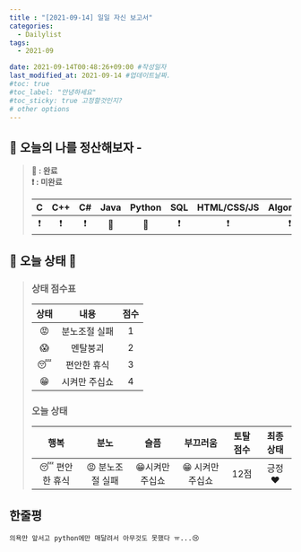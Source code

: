 ```yaml
---
title : "[2021-09-14] 일일 자신 보고서"
categories:
  - Dailylist
tags:
  - 2021-09

date: 2021-09-14T00:48:26+09:00 #작성일자
last_modified_at: 2021-09-14 #업데이트날짜.
#toc: true
#toc_label: "안녕하세요"
#toc_sticky: true 고정할것인지?
# other options
---
```


## 🌟 오늘의 나를 정산해보자 - 
> **💙 : 완료**  
> **❗ : 미완료**  
>  
>| C | C++ | C# | Java | Python | SQL | HTML/CSS/JS | Algorithm
>|:---:|:---:|:---:|:---:|:---:|:---:|:---:|:---:|
>| ❗|❗|❗|💙|💙|❗|❗|❗


## 👊 오늘 상태 👊
> ### 상태 점수표
>
>| 상태 | 내용 | 점수
> |:---:|:---:|:---:|
> | 😡 | 분노조절 실패  | 1
> | 😱 | 멘탈붕괴  | 2
> | 😴| 편안한 휴식 | 3
> |😁| 시켜만 주십쇼 | 4
>   
> ### 오늘 상태
>  
>| 행복 | 분노 | 슬픔 | 부끄러움 | 토탈 점수 | 최종 상태 |
> |:------:|:-----:|:-----:|:-----:|:-----:|:------:|
> | 😴 편안한 휴식 | 😡 분노조절 실패 | 😁시켜만 주십쇼  | 😁 시켜만 주십쇼  | 12점 | 긍정❤️


## 한줄평
	의욕만 앞서고 python에만 매달려서 아무것도 못했다 ㅠ...😢
